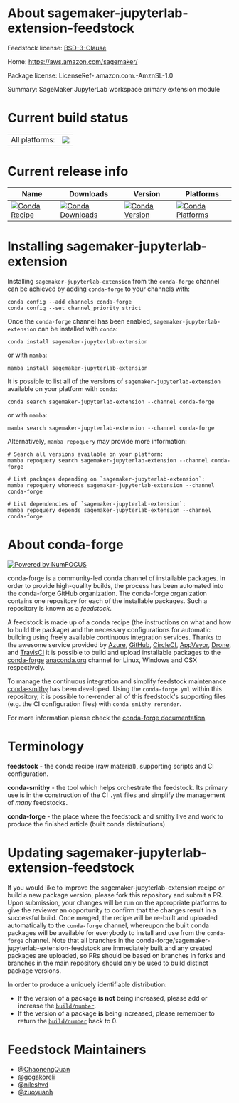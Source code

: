 About sagemaker-jupyterlab-extension-feedstock
==============================================

Feedstock license: [BSD-3-Clause](https://github.com/conda-forge/sagemaker-jupyterlab-extension-feedstock/blob/main/LICENSE.txt)

Home: https://aws.amazon.com/sagemaker/

Package license: LicenseRef-.amazon.com.-AmznSL-1.0

Summary: SageMaker JupyterLab workspace primary extension module

Current build status
====================


<table><tr><td>All platforms:</td>
    <td>
      <a href="https://dev.azure.com/conda-forge/feedstock-builds/_build/latest?definitionId=20569&branchName=main">
        <img src="https://dev.azure.com/conda-forge/feedstock-builds/_apis/build/status/sagemaker-jupyterlab-extension-feedstock?branchName=main">
      </a>
    </td>
  </tr>
</table>

Current release info
====================

| Name | Downloads | Version | Platforms |
| --- | --- | --- | --- |
| [![Conda Recipe](https://img.shields.io/badge/recipe-sagemaker--jupyterlab--extension-green.svg)](https://anaconda.org/conda-forge/sagemaker-jupyterlab-extension) | [![Conda Downloads](https://img.shields.io/conda/dn/conda-forge/sagemaker-jupyterlab-extension.svg)](https://anaconda.org/conda-forge/sagemaker-jupyterlab-extension) | [![Conda Version](https://img.shields.io/conda/vn/conda-forge/sagemaker-jupyterlab-extension.svg)](https://anaconda.org/conda-forge/sagemaker-jupyterlab-extension) | [![Conda Platforms](https://img.shields.io/conda/pn/conda-forge/sagemaker-jupyterlab-extension.svg)](https://anaconda.org/conda-forge/sagemaker-jupyterlab-extension) |

Installing sagemaker-jupyterlab-extension
=========================================

Installing `sagemaker-jupyterlab-extension` from the `conda-forge` channel can be achieved by adding `conda-forge` to your channels with:

```
conda config --add channels conda-forge
conda config --set channel_priority strict
```

Once the `conda-forge` channel has been enabled, `sagemaker-jupyterlab-extension` can be installed with `conda`:

```
conda install sagemaker-jupyterlab-extension
```

or with `mamba`:

```
mamba install sagemaker-jupyterlab-extension
```

It is possible to list all of the versions of `sagemaker-jupyterlab-extension` available on your platform with `conda`:

```
conda search sagemaker-jupyterlab-extension --channel conda-forge
```

or with `mamba`:

```
mamba search sagemaker-jupyterlab-extension --channel conda-forge
```

Alternatively, `mamba repoquery` may provide more information:

```
# Search all versions available on your platform:
mamba repoquery search sagemaker-jupyterlab-extension --channel conda-forge

# List packages depending on `sagemaker-jupyterlab-extension`:
mamba repoquery whoneeds sagemaker-jupyterlab-extension --channel conda-forge

# List dependencies of `sagemaker-jupyterlab-extension`:
mamba repoquery depends sagemaker-jupyterlab-extension --channel conda-forge
```


About conda-forge
=================

[![Powered by
NumFOCUS](https://img.shields.io/badge/powered%20by-NumFOCUS-orange.svg?style=flat&colorA=E1523D&colorB=007D8A)](https://numfocus.org)

conda-forge is a community-led conda channel of installable packages.
In order to provide high-quality builds, the process has been automated into the
conda-forge GitHub organization. The conda-forge organization contains one repository
for each of the installable packages. Such a repository is known as a *feedstock*.

A feedstock is made up of a conda recipe (the instructions on what and how to build
the package) and the necessary configurations for automatic building using freely
available continuous integration services. Thanks to the awesome service provided by
[Azure](https://azure.microsoft.com/en-us/services/devops/), [GitHub](https://github.com/),
[CircleCI](https://circleci.com/), [AppVeyor](https://www.appveyor.com/),
[Drone](https://cloud.drone.io/welcome), and [TravisCI](https://travis-ci.com/)
it is possible to build and upload installable packages to the
[conda-forge](https://anaconda.org/conda-forge) [anaconda.org](https://anaconda.org/)
channel for Linux, Windows and OSX respectively.

To manage the continuous integration and simplify feedstock maintenance
[conda-smithy](https://github.com/conda-forge/conda-smithy) has been developed.
Using the ``conda-forge.yml`` within this repository, it is possible to re-render all of
this feedstock's supporting files (e.g. the CI configuration files) with ``conda smithy rerender``.

For more information please check the [conda-forge documentation](https://conda-forge.org/docs/).

Terminology
===========

**feedstock** - the conda recipe (raw material), supporting scripts and CI configuration.

**conda-smithy** - the tool which helps orchestrate the feedstock.
                   Its primary use is in the construction of the CI ``.yml`` files
                   and simplify the management of *many* feedstocks.

**conda-forge** - the place where the feedstock and smithy live and work to
                  produce the finished article (built conda distributions)


Updating sagemaker-jupyterlab-extension-feedstock
=================================================

If you would like to improve the sagemaker-jupyterlab-extension recipe or build a new
package version, please fork this repository and submit a PR. Upon submission,
your changes will be run on the appropriate platforms to give the reviewer an
opportunity to confirm that the changes result in a successful build. Once
merged, the recipe will be re-built and uploaded automatically to the
`conda-forge` channel, whereupon the built conda packages will be available for
everybody to install and use from the `conda-forge` channel.
Note that all branches in the conda-forge/sagemaker-jupyterlab-extension-feedstock are
immediately built and any created packages are uploaded, so PRs should be based
on branches in forks and branches in the main repository should only be used to
build distinct package versions.

In order to produce a uniquely identifiable distribution:
 * If the version of a package **is not** being increased, please add or increase
   the [``build/number``](https://docs.conda.io/projects/conda-build/en/latest/resources/define-metadata.html#build-number-and-string).
 * If the version of a package **is** being increased, please remember to return
   the [``build/number``](https://docs.conda.io/projects/conda-build/en/latest/resources/define-metadata.html#build-number-and-string)
   back to 0.

Feedstock Maintainers
=====================

* [@ChaonengQuan](https://github.com/ChaonengQuan/)
* [@gogakoreli](https://github.com/gogakoreli/)
* [@nileshvd](https://github.com/nileshvd/)
* [@zuoyuanh](https://github.com/zuoyuanh/)

